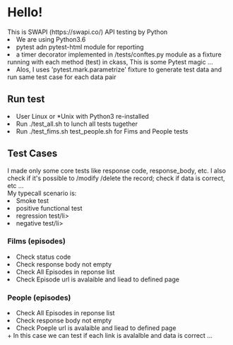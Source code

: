 <h1>Hello! </h1>
This is SWAPI (https://swapi.co/) API testing by Python 
<li>We are using Python3.6</li>
<li>pytest adn pytest-html module for reporting </li>
<li> a timer decorator implemented in /tests/conftes.py module as a fixture running with each method (test) in ckass,
This is some Pytest magic ... </li>
<li> Alos, I uses 'pytest.mark.parametrize' fixture to generate test data and run same test case for each data pair </li>

<h2> Run test </h2>
<li> User Linux or *Unix with Python3 re-installed </li>
<li> Run ./test_all.sh to lunch all tests tugether </li>
<li> Run ./test_fims.sh test_people.sh for Fims and People tests</li>

<h2> Test Cases </h2>
I made only some core tests like response code, response_body, etc.
I also check if it's possible to /modify /delete the record; check if data is correct, etc ... 
<br>My typecall scenario is:
<li> Smoke test</li>
<li> positive functional test</li>
<li> regression test/li>
<li> negative test/li>

<h3> Films (episodes) </h3>
<li> Check status code </li>
<li> Check response body not empty</li>
<li> Check All Episodes in reponse list</li>
<li> Check Episode url is avalaible and liead to defined page</li>

<h3> People (episodes) </h3>
<li> Check All Episodes in reponse list</li>
<li> Check response body not empty</li>
<li> Check Poeple url is avalaible and liead to defined page</li>
+ In this case we can test if each link is avalalble and data is correct ...

